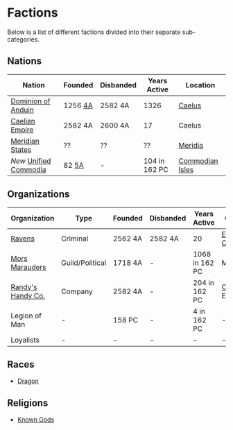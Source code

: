 # Factions

Below is a list of different factions divided into their separate sub-categories.

## Nations

| Nation | Founded | Disbanded | Years Active | Location |
| - | - | - | - | - |
| [Dominion of Anduin](Nations/dominion_of_anduin.md) | 1256 [4A](../Events/timeline.md#4th---age-of-the-ancients) | 2582 4A | 1326 | [Caelus](../Locations/Land/caelus.md) |
| [Caelian Empire](Nations/caelian_empire.md) | 2582 4A | 2600 4A | 17 | Caelus |
| [Meridian States](Nations/meridian_states.md) | ?? | ?? | ?? | [Meridia](../Locations/Land/meridia.md) |
| *New* [Unified Commodia](Nations/unified_commodia.md) | 82 [5A](../Events/timeline.md#5th---age-of-the-kings) | - | 104 in 162 PC | [Commodian Isles](../Locations/Land/commodian_isles.md) |

## Organizations

| Organization | Type | Founded | Disbanded | Years Active | Origin | Membership |
| - | - | - | - | - | - | - |
| [Ravens](Organizations/ravens.md) | Criminal | 2562 4A | 2582 4A | 20 |[Ebrihan, Caelus](../Locations/Land/caelus.md#ebrihan) | 2000 in 2582 4A |
| [Mors Marauders](Organizations/mors_marauders.md) | Guild/Political | 1718 4A | - | 1068 in 162 PC | Meridia | 8,000-15,000 in 162 PC |
| [Randy's Handy Co.](Organizations/randys_co.md) | Company | 2582 4A | - | 204 in 162 PC | [Orham](../Locations/Towns/orham.md), Ebrihan | ?? |
| Legion of Man | - | 158 PC | - | 4 in 162 PC | - | - |
| Loyalists | - | - | - | - | - | - |

## Races

- [Dragon](Races/dragon.md)

## Religions

- [Known Gods](Religions/gods.md)